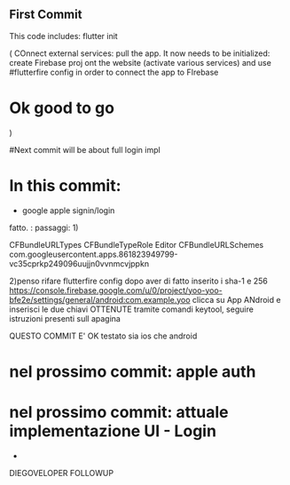 ## First Commit

This code includes:
flutter init

(
	COnnect external services:
pull the app. It now needs to be initialized: create Firebase proj ont the website (activate various services) and use
#flutterfire config
in order to connect the app to FIrebase
# Ok good to go
)

#Next commit will be about full login impl


# In this commit:
- google apple signin/login

fatto. : passaggi:
1)
<!-- Put me in the [my_project]/ios/Runner/Info.plist file -->
<!-- Google Sign-in Section -->
<key>CFBundleURLTypes</key>
<array>
	<dict>
		<key>CFBundleTypeRole</key>
		<string>Editor</string>
		<key>CFBundleURLSchemes</key>
		<array>
			<!-- TODO Replace this value: -->
			<!-- Copied from GoogleService-Info.plist key REVERSED_CLIENT_ID -->
			<string>com.googleusercontent.apps.861823949799-vc35cprkp249096uujjn0vvnmcvjppkn</string>
		</array>
	</dict>
</array>
<!-- End of the Google Sign-in Section -->

2)penso rifare flutterfire config dopo aver di fatto inserito i sha-1 e 256 
https://console.firebase.google.com/u/0/project/yoo-yoo-bfe2e/settings/general/android:com.example.yoo
clicca su App ANdroid e inserisci le due chiavi OTTENUTE
tramite comandi keytool, seguire istruzioni presenti sull apagina

QUESTO COMMIT E' OK testato sia ios che android

# nel prossimo commit: apple auth

# nel prossimo commit: attuale implementazione UI - Login
- 

DIEGOVELOPER FOLLOWUP
